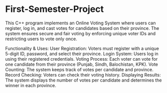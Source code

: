 # First-Semester-Project
This C++ program implements an Online Voting System where users can register, log in, and cast votes for candidates based on their province. The system ensures secure and fair voting by enforcing unique voter IDs and restricting users to vote only once.

Functionality & Uses:
User Registration: Voters must register with a unique 5-digit ID, password, and select their province.
Login System: Users log in using their registered credentials.
Voting Process: Each voter can vote for one candidate from their province (Punjab, Sindh, Balochistan, KPK).
Vote Counting: The system keeps track of votes per candidate and province.
Record Checking: Voters can check their voting history.
Displaying Results: The system displays the number of votes per candidate and determines the winner in each province.
